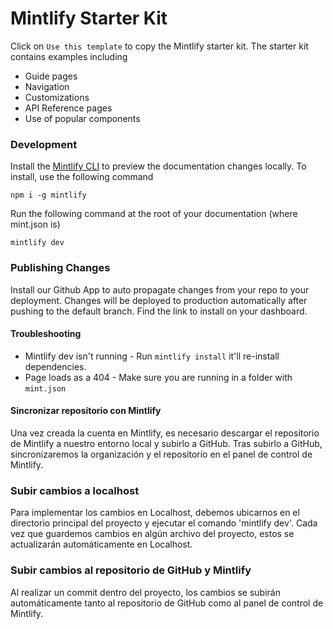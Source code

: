 # Mintlify Starter Kit

Click on `Use this template` to copy the Mintlify starter kit. The starter kit contains examples including

- Guide pages
- Navigation
- Customizations
- API Reference pages
- Use of popular components

### Development

Install the [Mintlify CLI](https://www.npmjs.com/package/mintlify) to preview the documentation changes locally. To install, use the following command

```
npm i -g mintlify
```

Run the following command at the root of your documentation (where mint.json is)

```
mintlify dev
```

### Publishing Changes

Install our Github App to auto propagate changes from your repo to your deployment. Changes will be deployed to production automatically after pushing to the default branch. Find the link to install on your dashboard. 

#### Troubleshooting

- Mintlify dev isn't running - Run `mintlify install` it'll re-install dependencies.
- Page loads as a 404 - Make sure you are running in a folder with `mint.json`


#### Sincronizar repositorio con Mintlify 

Una vez creada la cuenta en Mintlify, es necesario descargar el repositorio de Mintlify a nuestro entorno local y subirlo a GitHub. Tras subirlo a GitHub, sincronizaremos la organización y el repositorio en el panel de control de Mintlify.

### Subir cambios a localhost

Para implementar los cambios en Localhost, debemos ubicarnos en el directorio principal del proyecto y ejecutar el comando 'mintlify dev'. Cada vez que guardemos cambios en algún archivo del proyecto, estos se actualizarán automáticamente en Localhost.

### Subir cambios al repositorio de GitHub y Mintlify

Al realizar un commit dentro del proyecto, los cambios se subirán automáticamente tanto al repositorio de GitHub como al panel de control de Mintlify.